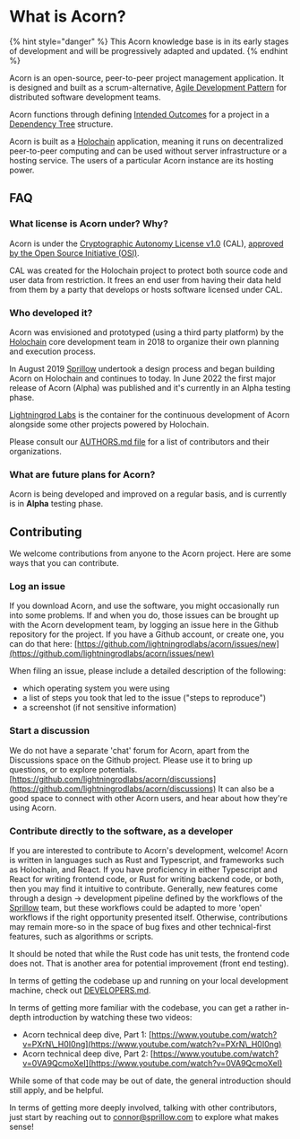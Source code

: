 # What is Acorn?

{% hint style="danger" %}
This Acorn knowledge base is in its early stages of development and will be progressively adapted and updated.
{% endhint %}

Acorn is an open-source, peer-to-peer project management application. It is designed and built as a scrum-alternative, [Agile Development Pattern](https://en.wikipedia.org/wiki/Agile\_software\_development) for distributed software development teams.&#x20;

Acorn functions through defining [Intended Outcomes](about-acorn/the-ontology-of-acorn.md#outcomes) for a project in a [Dependency Tree](about-acorn/the-ontology-of-acorn.md#dependency-tree) structure.

Acorn is built as a [Holochain](https://holochain.org) application, meaning it runs on decentralized peer-to-peer computing and can be used without server infrastructure or a hosting service. The users of a particular Acorn instance are its hosting power.

## FAQ

### What license is Acorn under? Why?

Acorn is under the [Cryptographic Autonomy License v1.0](https://github.com/holochain/cryptographic-autonomy-license) (CAL), [approved by the Open Source Initiative (OSI)](https://opensource.org/licenses/CAL-1.0).

CAL was created for the Holochain project to protect both source code and user data from restriction. It frees an end user from having their data held from them by a party that develops or hosts software licensed under CAL.

### Who developed it?

Acorn was envisioned and prototyped (using a third party platform) by the [Holochain](https://holochain.org) core development team in 2018 to organize their own planning and execution process.

In August 2019 [Sprillow](https://sprillow.com) undertook a design process and began building Acorn on Holochain and continues to today. In June 2022 the first major release of Acorn (Alpha) was published and it's currently in an Alpha testing phase.

[Lightningrod Labs](https://lightningrodlabs.org) is the container for the continuous development of Acorn alongside some other projects powered by Holochain.

Please consult our [AUTHORS.md file](https://github.com/lightningrodlabs/acorn/blob/main/AUTHORS.md) for a list of contributors and their organizations.

### What are future plans for Acorn?

Acorn is being developed and improved on a regular basis, and is currently is in **Alpha** testing phase.

## Contributing

We welcome contributions from anyone to the Acorn project. Here are some ways that you can contribute.

### Log an issue

If you download Acorn, and use the software, you might occasionally run into some problems. If and when you do, those issues can be brought up with the Acorn development team, by logging an issue here in the Github repository for the project. If you have a Github account, or create one, you can do that here: [https://github.com/lightningrodlabs/acorn/issues/new](https://github.com/lightningrodlabs/acorn/issues/new)

When filing an issue, please include a detailed description of the following:

* which operating system you were using
* a list of steps you took that led to the issue ("steps to reproduce")
* a screenshot (if not sensitive information)

### Start a discussion

We do not have a separate 'chat' forum for Acorn, apart from the Discussions space on the Github project. Please use it to bring up questions, or to explore potentials. [https://github.com/lightningrodlabs/acorn/discussions](https://github.com/lightningrodlabs/acorn/discussions) It can also be a good space to connect with other Acorn users, and hear about how they're using Acorn.

### Contribute directly to the software, as a developer

If you are interested to contribute to Acorn's development, welcome! Acorn is written in languages such as Rust and Typescript, and frameworks such as Holochain, and React. If you have proficiency in either Typescript and React for writing frontend code, or Rust for writing backend code, or both, then you may find it intuitive to contribute. Generally, new features come through a design -> development pipeline defined by the workflows of the [Sprillow](https://sprillow.com) team, but these workflows could be adapted to more 'open' workflows if the right opportunity presented itself. Otherwise, contributions may remain more-so in the space of bug fixes and other technical-first features, such as algorithms or scripts.

It should be noted that while the Rust code has unit tests, the frontend code does not. That is another area for potential improvement (front end testing).

In terms of getting the codebase up and running on your local development machine, check out [DEVELOPERS.md](https://github.com/lightningrodlabs/acorn/blob/main/DEVELOPERS.md).

In terms of getting more familiar with the codebase, you can get a rather in-depth introduction by watching these two videos:

* Acorn technical deep dive, Part 1: [https://www.youtube.com/watch?v=PXrN\_H0I0ng](https://www.youtube.com/watch?v=PXrN\_H0I0ng)
* Acorn technical deep dive, Part 2: [https://www.youtube.com/watch?v=0VA9QcmoXeI](https://www.youtube.com/watch?v=0VA9QcmoXeI)

While some of that code may be out of date, the general introduction should still apply, and be helpful.

In terms of getting more deeply involved, talking with other contributors, just start by reaching out to [connor@sprillow.com](mailto:connor@sprillow.com) to explore what makes sense!
